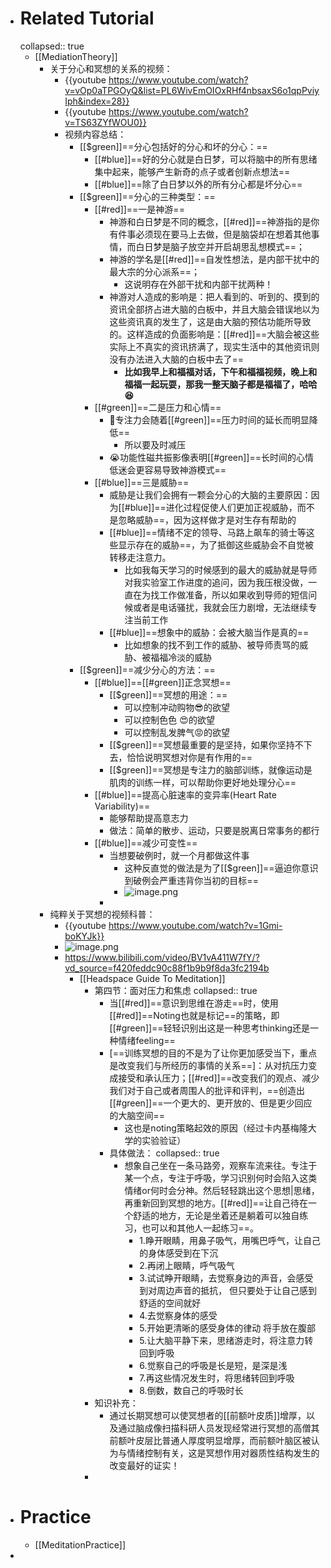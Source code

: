 - # Related Tutorial
  collapsed:: true
	- [[MediationTheory]]
		- 关于分心和冥想的关系的视频：
			- {{youtube https://www.youtube.com/watch?v=vOp0aTPGOyQ&list=PL6WivEmOIOxRHf4nbsaxS6o1qpPviyIph&index=28}}
			- {{youtube https://www.youtube.com/watch?v=TS63ZYfWOU0}}
			- 视频内容总结：
				- [[$green]]==分心包括好的分心和坏的分心：==
					- [[#blue]]==好的分心就是白日梦，可以将脑中的所有思绪集中起来，能够产生新奇的点子或者创新点想法==
					- [[#blue]]==除了白日梦以外的所有分心都是坏分心==
				- [[$green]]==分心的三种类型：==
					- [[#red]]==一是神游==
						- 神游和白日梦是不同的概念，[[#red]]==神游指的是你有件事必须现在要马上去做，但是脑袋却在想着其他事情，而白日梦是脑子放空并开启胡思乱想模式==；
						- 神游的学名是[[#red]]==自发性想法，是内部干扰中的最大宗的分心派系==；
							- 这说明存在外部干扰和内部干扰两种！
						- 神游对人造成的影响是：把人看到的、听到的、摸到的资讯全部挤占进大脑的白板中，并且大脑会错误地以为这些资讯真的发生了，这是由大脑的预估功能所导致的。这样造成的负面影响是：[[#red]]==大脑会被这些实际上不真实的资讯挤满了，现实生活中的其他资讯则没有办法进入大脑的白板中去了==
							- **比如我早上和福福对话，下午和福福视频，晚上和福福一起玩耍，那我一整天脑子都是福福了，哈哈😆**
					- [[#green]]==二是压力和心情==
						- 🥶专注力会随着[[#green]]==压力时间的延长而明显降低==
							- 所以要及时减压
						- 😭功能性磁共振影像表明[[#green]]==长时间的心情低迷会更容易导致神游模式==
					- [[#blue]]==三是威胁==
						- 威胁是让我们会拥有一颗会分心的大脑的主要原因：因为[[#blue]]==进化过程促使人们更加正视威胁，而不是忽略威胁==，因为这样做才是对生存有帮助的
						- [[#blue]]==情绪不定的领导、马路上飙车的骑士等这些显示存在的威胁==，为了抵御这些威胁会不自觉被转移走注意力。
							- 比如我每天学习的时候感到的最大的威胁就是导师对我实验室工作进度的追问，因为我压根没做，一直在为找工作做准备，所以如果收到导师的短信问候或者是电话骚扰，我就会压力剧增，无法继续专注当前工作
						- [[#blue]]==想象中的威胁：会被大脑当作是真的==
							- 比如想象的找不到工作的威胁、被导师责骂的威胁、被福福冷淡的威胁
				- [[$green]]==减少分心的方法：==
					- [[#blue]]==[[#green]]正念冥想==
						- [[$green]]==冥想的用途：==
							- 可以控制冲动购物😎的欲望
							- 可以控制色色 😍的欲望
							- 可以控制乱发脾气😡的欲望
						- [[$green]]==冥想最重要的是坚持，如果你坚持不下去，恰恰说明冥想对你是有作用的==
						- [[$green]]==冥想是专注力的脑部训练，就像运动是肌肉的训练一样，可以帮助你更好地处理分心==
					- [[#blue]]==提高心脏速率的变异率(Heart Rate Variability)==
						- 能够帮助提高意志力
						- 做法：简单的散步、运动，只要是脱离日常事务的都行
					- [[#blue]]==减少可变性==
						- 当想要破例时，就一个月都做这件事
							- 这种反直觉的做法是为了[[$green]]==逼迫你意识到破例会严重违背你当初的目标==
							- ![image.png](../assets/image_1672995874758_0.png)
						-
		- 纯粹关于冥想的视频科普：
			- {{youtube https://www.youtube.com/watch?v=1Gmi-boKYJk}}
			- ![image.png](../assets/image_1673026968369_0.png)
			- https://www.bilibili.com/video/BV1vA411W7fY/?vd_source=f420feddc90c88f1b9b9f8da3fc2194b
				- [[Headspace Guide To Meditation]]
					- 第四节：面对压力和焦虑
					  collapsed:: true
						- 当[[#red]]==意识到思维在游走==时，使用[[#red]]==Noting也就是标记==的策略，即[[#green]]==轻轻识别出这是一种思考thinking还是一种情绪feeling==
						- [==训练冥想的目的不是为了让你更加感受当下，重点是改变我们与所经历的事情的关系==]：从对抗压力变成接受和承认压力；[[#red]]==改变我们的观点、减少我们对于自己或者周围人的批评和评判，==创造出[[#green]]==一个更大的、更开放的、但是更少回应的大脑空间==
							- 这也是noting策略起效的原因（经过卡内基梅隆大学的实验验证）
						- 具体做法：
						  collapsed:: true
							- 想象自己坐在一条马路旁，观察车流来往。专注于某一个点，专注于呼吸，学习识别何时会陷入这类情绪or何时会分神。然后轻轻跳出这个思想|思绪，再重新回到冥想的地方。[[#red]]==让自己待在一个舒适的地方，无论是坐着还是躺着可以独自练习，也可以和其他人一起练习==。
								- 1.睁开眼睛，用鼻子吸气，用嘴巴呼气，让自己的身体感受到在下沉
								- 2.再闭上眼睛，呼气吸气
								- 3.试试睁开眼睛，去觉察身边的声音，会感受到对周边声音的抵抗，
								  但只要处于让自己感到舒适的空间就好
								- 4.去觉察身体的感受
								- 5.开始更清晰的感受身体的律动 将手放在腹部
								- 5.让大脑平静下来，思绪游走时，将注意力转回到呼吸
								- 6.觉察自己的呼吸是长是短，是深是浅
								- 7.再这些情况发生时，将思绪转回到呼吸
								- 8.倒数，数自己的呼吸时长
					- 知识补充：
						- 通过长期冥想可以使冥想者的[[前额叶皮质]]增厚，以及通过脑成像扫描科研人员发现经常进行冥想的高僧其前额叶皮层比普通人厚度明显增厚，而前额叶脑区被认为与情绪控制有关，这是冥想作用对器质性结构发生的改变最好的证实！
					-
- # Practice
	- [[MeditationPractice]]
-
